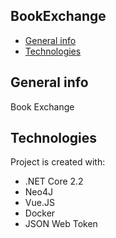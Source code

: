 ## BookExchange
* [General info](#general-info)
* [Technologies](#technologies)


## General info
Book Exchange

	
## Technologies
Project is created with:
* .NET Core 2.2
* Neo4J
* Vue.JS
* Docker
* JSON Web Token